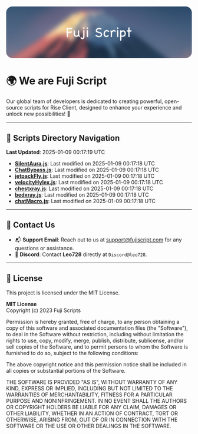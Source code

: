 ![Banner](.github/b.webp)

# 🌍 **We are Fuji Script**

Our global team of developers is dedicated to creating powerful, open-source scripts for Rise Client, designed to enhance your experience and unlock new possibilities! 🌟

---
<!-- SCRIPTS_NAVIGATION_START -->
## 📂 **Scripts Directory Navigation**

**Last Updated**: 2025-01-09 00:17:19 UTC

- **[SilentAura.js](scripts/SilentAura.js)**: Last modified on 2025-01-09 00:17:18 UTC
- **[ChatBypass.js](scripts/ChatBypass.js)**: Last modified on 2025-01-09 00:17:18 UTC
- **[jetpackFly.js](scripts/jetpackFly.js)**: Last modified on 2025-01-09 00:17:18 UTC
- **[velocityHylex.js](scripts/velocityHylex.js)**: Last modified on 2025-01-09 00:17:18 UTC
- **[chestxray.js](scripts/chestxray.js)**: Last modified on 2025-01-09 00:17:18 UTC
- **[bedxray.js](scripts/bedxray.js)**: Last modified on 2025-01-09 00:17:18 UTC
- **[chatMacro.js](scripts/chatMacro.js)**: Last modified on 2025-01-09 00:17:18 UTC

<!-- SCRIPTS_NAVIGATION_END -->

---

## 💬 **Contact Us**  
- 📬 **Support Email**: Reach out to us at [support@fujiscript.com](mailto:support@fujiscript.com) for any questions or assistance.  
- 💬 **Discord**: Contact **Leo728** directly at `Discord@leo728`.

---

## 📜 **License**

This project is licensed under the MIT License.  

**MIT License**  
Copyright (c) 2023 Fuji Scripts  

Permission is hereby granted, free of charge, to any person obtaining a copy of this software and associated documentation files (the "Software"), to deal in the Software without restriction, including without limitation the rights to use, copy, modify, merge, publish, distribute, sublicense, and/or sell copies of the Software, and to permit persons to whom the Software is furnished to do so, subject to the following conditions:  

The above copyright notice and this permission notice shall be included in all copies or substantial portions of the Software.  

THE SOFTWARE IS PROVIDED "AS IS", WITHOUT WARRANTY OF ANY KIND, EXPRESS OR IMPLIED, INCLUDING BUT NOT LIMITED TO THE WARRANTIES OF MERCHANTABILITY, FITNESS FOR A PARTICULAR PURPOSE AND NONINFRINGEMENT. IN NO EVENT SHALL THE AUTHORS OR COPYRIGHT HOLDERS BE LIABLE FOR ANY CLAIM, DAMAGES OR OTHER LIABILITY, WHETHER IN AN ACTION OF CONTRACT, TORT OR OTHERWISE, ARISING FROM, OUT OF OR IN CONNECTION WITH THE SOFTWARE OR THE USE OR OTHER DEALINGS IN THE SOFTWARE.  
